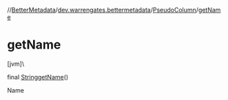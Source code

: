 //[BetterMetadata](../../../index.md)/[dev.warrengates.bettermetadata](../index.md)/[PseudoColumn](index.md)/[getName](get-name.md)

# getName

[jvm]\

final [String](https://docs.oracle.com/javase/8/docs/api/java/lang/String.html)[getName](get-name.md)()

Name

